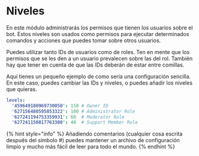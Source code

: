 # Niveles

En este módulo administrarás los permisos que tienen los usuarios sobre el bot. Estos niveles son usados como permisos para ejecutar determinados comandos y acciones que puedes tomar sobre otros usuarios.

Puedes utilizar tanto IDs de usuarios como de roles. Ten en mente que los permisos que se les den a un usuario prevalecen sobre las del rol. También hay que tener en cuenta de que las IDs deberán de estar entre comillas.

Aquí tienes un pequeño ejemplo de como sería una configuración sencilla. En este caso, puedes cambiar las IDs y niveles, o puedes añadir los niveles que quieras.

```yaml
levels:
  '459649180969730050': 150 # Owner ID
  '627156480595853322': 100 # Administrator Role
  '627241194753359931': 60  # Moderator Role
  '627241150817763380': 40  # Support Member Role
```

{% hint style="info" %}
Añadiendo comentarios (cualquier cosa escrita después del símbolo #) puedes mantener un archivo de configuración limpio y mucho más fácil de leer para todo el mundo.
{% endhint %}

